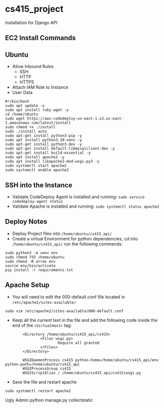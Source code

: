 # cs415_project
Installation for Django API

## EC2 Install Commands
## Ubuntu
- Allow Inbound Rules
  - SSH
  - HTTP
  - HTTPS
- Attach IAM Role to Instance
- User Data
```
#!/bin/bash
sudo apt update -y
sudo apt install ruby wget -y
cd /home/ubuntu
sudo wget https://aws-codedeploy-us-east-1.s3.us-east-1.amazonaws.com/latest/install
sudo chmod +x ./install
sudo ./install auto
sudo apt-get install python3-pip -y
sudo apt install python3.10-venv -y
sudo apt-get install python3-dev -y
sudo apt-get install default-libmysqlclient-dev -y
sudo apt-get install build-essential -y
sudo apt install apache2 -y
sudo apt install libapache2-mod-wsgi-py3 -y
sudo systemctl start apache2
sudo systemctl enable apache2
```
## SSH into the Instance
- Validate CodeDeploy Agent is installed and running:
  `sudo service codedeploy-agent status`
- Validate Apache is installed and running:
  `sudo systemctl status apache2`

## Deploy Notes
- Deploy Project files into
  `/home/ubuntu/cs415_api/`
- Create a virtual Environment for python dependencies, cd into `/home/ubuntu/cs415_api/` run the following commands:
```
sudo python3 -m venv env
sudo chmod 755 /home/ubuntu
sudo chmod -R a+rwx env
source env/bin/activate
pip install -r requirements.txt
```

## Apache Setup
- You will need to edit the 000-default.conf file located in `/etc/apache2/sites-available/`
```
sudo vim /etc/apache2/sites-available/000-default.conf
```
- Keep all the current text in the file and add the following code inside the end of the `<VirtualHost>` tag:
```
        <Directory /home/ubuntu/cs415_api/cs415>
                <Files wsgi.py>
                        Require all granted
                </Files>
        </Directory>

        WSGIDaemonProcess cs415 python-home=/home/ubuntu/cs415_api/env python-path=/home/ubuntu/cs415_api
        WSGIProcessGroup cs415
        WSGIScriptAlias / /home/ubuntu/cs415_api/cs415/wsgi.py
```
- Save the file and restart apache
```
sudo systemctl restart apache2
```


Ugly Admin
python manage.py collectstatic




